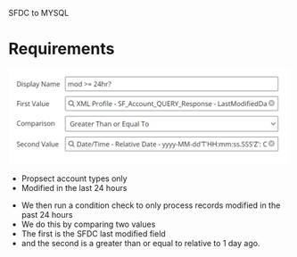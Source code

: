 SFDC to MYSQL
# Requirements

<img src="./images/20220727110644.png" class="img-right">

- Propsect account types only
- Modified in the last 24 hours

<aside class="notes">
<ul>
<li>We then run a condition check to only process records modified in the past 24 hours</li>
<li>We do this by comparing two values</li>
<li>The first is the SFDC last modified field</li>
<li>and the second is a greater than or equal to relative to 1 day ago.</li>
</ul>
</aside>
